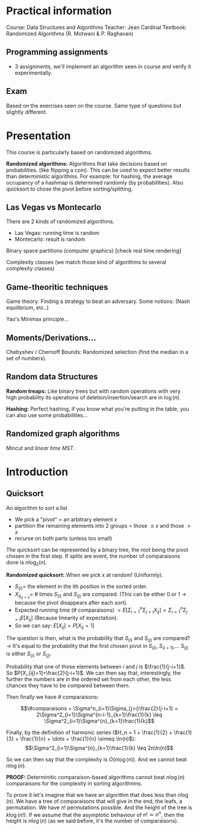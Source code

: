 # Practical information

Course: Data Structures and Algorithms
Teacher: Jean Cardinal
Textbook: Randomized Algorithms (R. Motwani & P. Raghavan)

## Programming assignments
 - 3 assignments, we'll implement an algorithm seen in course and verify it experimentally.

## Exam
  Based on the exercises seen on the course. Same type of questions but slightly different.
# Presentation

This course is particularly based on randomized algorithms.

**Randomized algorithms:** Algorithms that take decisions based on probabilities. (like flipping a coin). This can be used to expect better results than deterministic algorithms. For example: for hashing, the average occupancy of a hashmap is determined randomly (by probabilities). Also quicksort to chose the pivot before sorting/splitting.

## Las Vegas vs Montecarlo

  There are 2 kinds of randomized algorithms.
  - Las Vegas: running time is random
  - Montecarlo: result is random

  Binary space partitions (computer graphics) [check real time rendering]

  Complexity classes (we match those kind of algorithms to several complexity classes)

## Game-theoritic techniques

  Game theory: Finding a strategy to beat an adversary.
  Some notions: (Nash equilibrium, etc..)

  Yao's Minimax principle...

## Moments/Derivations...
  Chebyshev / Chernoff Bounds: Randomized selection (find the median in a set of numbers).

## Random data Structures
  **Random treaps:** Like binary trees but with random operations with very high probability its operations of deletion/insertion/search are in $\log(n)$.

  **Hashing:** Perfect hashing, if you know what you're putting in the table, you can also use some probabilities...

## Randomized graph algorithms
  Mincut and *linear time MST*.

# Introduction

  ## Quicksort

  An algorithm to sort a list
  - We pick a "pivot" = an arbitrary element $x$
  - partition the remaining elements into 2 groups = those $\leq x$ and those $\gt x$
  - recurse on both parts (unless too small)

  The quicksort can be represented by a binary tree, the root being the pivot chosen in the first step. If splits are event, the number of comparaisons done is $n\log_2(n)$.

  **Randomized quicksort:** When we pick $x$ at random! (Uniformly).

  - $S_{(i)} =$ the element in the ith position in the sorted order.
  - $X_{ij_{(j>i)}} =$ $\#$ times $S_{(i)}$ and $S_{(j)}$ are compared. (This can be either 0 or 1 $\to$ because the pivot disappears after each sort).
  - Expected running time ($\#$ comparaisons) $= E[\Sigma^n_{i=1}\Sigma_{j>i}X_{ij}]=\Sigma^n_{i=1}\Sigma_{j>i}E[X_{ij}]$ (Because linearity of expectation).
  - So we can say: $E[X_{ij}] = P[X_{ij}=1]$

  The question is then, what is the probability that $S_{(i)}$ and $S_{(j)}$ are compared? $\to$ It's equal to the probability that the first chosen pivot in $S_{(i)}$, $S_{(i+1)}$,... $S_{(j)}$ is either $S_{(i)}$ or $S_{(j)}$.

  Probability that one of those elements between $i$ and $j$ is $\frac{1}{j-i+1}$. So $P[X_{ij}=1]=\frac{2}{j-i+1}$. We can then say that, interestingly, the further the numbers are in the ordered set from each other, the less chances they have to be compared between them.

  Then finally we have $\#$ comparaisons:

  $$\#comparaisons = \Sigma^n_{i=1}\Sigma_{j>i}\frac{2}{j-i+1} = 2\Sigma^2_{i=1}\Sigma^{n-i-1}_{k=1}\frac{1}{k} \leq \Sigma^2_{i=1}\Sigma^{n}_{k=1}\frac{1}{k}$$

  Finally, by the definition of harmonic series ($H_n = 1 + \frac{1}{2} + \frac{1}{3} + \frac{1}{n} + \dots + \frac{1}{n} \simeq \ln(n)$):
  $$\Sigma^2_{i=1}\Sigma^{n}_{k=1}\frac{1}{k} \leq 2n\ln(n)$$

  So we can then say that the complexity is $O(n\log(n))$. And we cannot beat $n\log(n)$.

  **PROOF:** Determinitic comparaison-based algorithms cannot beat $n\log(n)$ comparaisons for the complexity in sorting algorithnms.

  To prove it let's imagine that we have an algorithm that does less than $n\log(n)$.
  We have a tree of comparaisons that will give in the end, the leafs, a permutation. We have $n!$ permutations possible. And the height of the tree is $k\log(n!)$. If we assume that the asymptotic behaviour of $n! \simeq n^n$, then the height is $n\log(n)$ (as we said before, it's the number of comparaisons).
